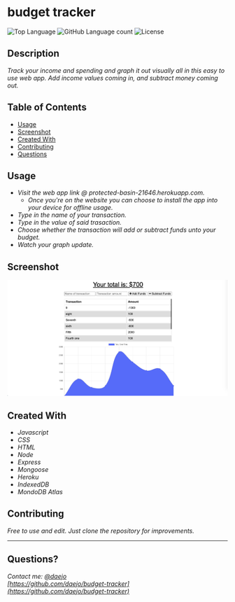 # budget tracker
  ![Top Language](https://img.shields.io/github/languages/top/daejo/budget-tracker)
  ![GitHub Language count](https://img.shields.io/github/languages/count/daejo/budget-tracker)
  ![License](https://img.shields.io/badge/license-MIT_License-red.svg)

  ## Description 

  _Track your income and spending and graph it out visually all in this easy to use web app. Add income values coming in, and subtract money coming out._
 
  ## Table of Contents

  * [Usage](#usage)
  * [Screenshot](#screenshot)
  * [Created With](#created-with)
  * [Contributing](#contributing)
  * [Questions](#questions)
  

  ## Usage 

  * _Visit the web app link @ protected-basin-21646.herokuapp.com._
    * _Once you're on the website you can choose to install the app into your device for offline usage._
  * _Type in the name of your transaction._
  * _Type in the value of said trasaction._
  * _Choose whether the transaction will add or subtract funds unto your budget._
  * _Watch your graph update._ 


  ## Screenshot
  
  ![Screenshot](public/img/screenshot.png)



  ## Created With

  * _Javascript_
  * _CSS_
  * _HTML_
  * _Node_
  * _Express_
  * _Mongoose_
  * _Heroku_
  * _IndexedDB_
  * _MondoDB Atlas_


  ## Contributing

  _Free to use and edit. Just clone the repository for improvements._


  ---
  ## Questions?
  _Contact me:_
  _[@daejo](github.com/daejo)_  
  _[https://github.com/daejo/budget-tracker](https://github.com/daejo/budget-tracker)_  
  
